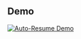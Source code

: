 ## Demo

[![Auto-Resume Demo]([https://app.supademo.com/static/supademo-preview.png)](https://app.supademo.com/embed/cm7raihng11jfhilgtl7ctvqy?embed_v=2](https://asset.leetekwoo.com/demo/2025-03-02-Auto_Resume_Demo.gif))
